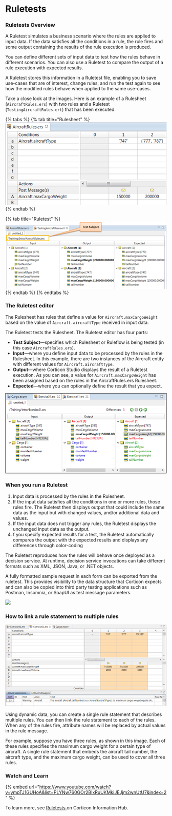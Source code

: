 # Ruletests

### Ruletests Overview

A Ruletest simulates a business scenario where the rules are applied to input data. If the data satisfies all the conditions in a rule, the rule fires and some output containing the results of the rule execution is produced.&#x20;

You can define different sets of input data to test how the rules behave in different scenarios. You can also use a Ruletest to compare the output of a rule execution with expected results.

A Ruletest stores this information in a Ruletest file, enabling you to save use-cases that are of interest, change rules, and run the test again to see how the modified rules behave when applied to the same use-cases.

Take a close look at the images. Here is an example of a Rulesheet (`AircraftRules.ers`) with two rules and a Ruletest (`TestingAircraftRules.ert`) that has been executed.

{% tabs %}
{% tab title="Rulesheet" %}
![](<../../.gitbook/assets/image (50).png>)
{% endtab %}

{% tab title="Ruletest" %}
![](<../../.gitbook/assets/image (31).png>)
{% endtab %}
{% endtabs %}

### The Ruletest editor&#x20;

The Rulesheet has rules that define a value for `Aircraft.maxCargoWeight` based on the value of `Aircraft.aircraftType` received in input data.

The Ruletest tests the Rulesheet. The Ruletest editor has four parts:&#x20;

* **Test Subject**—specifies which Rulesheet or Ruleflow is being tested (in this case `AircraftRules.ers`).&#x20;
* **Input**—where you define input data to be processed by the rules in the Rulesheet. In this example, there are two instances of the Aircraft entity with different values for `Aircraft.aircraftType`.&#x20;
* **Output**—where Corticon Studio displays the result of a Ruletest execution. As you can see, a value for `Aircraft.maxCargoWeight` has been assigned based on the rules in the AircraftRules.ers Rulesheet.&#x20;
* **Expected**—where you can optionally define the result that you expect.

![](<../../.gitbook/assets/image (81).png>)

### When you run a Ruletest

1. &#x20;Input data is processed by the rules in the Rulesheet.&#x20;
2. If the input data satisfies all the conditions in one or more rules, those rules fire. The Ruletest then displays output that could include the same data as the input but with changed values, and/or additional data and values.&#x20;
3. If the input data does not trigger any rules, the Ruletest displays the unchanged input data as the output.&#x20;
4. f you specify expected results for a test, the Ruletest automatically compares the output with the expected results and displays any differences through color-coding

The Ruletest reproduces how the rules will behave once deployed as a decision service. At runtime, decision service invocations can take different formats such as XML, JSON, Java, or .NET objects.&#x20;

A fully formatted sample request in each form can be exported from the ruletest. This provides visibility to the data structure that Corticon expects and can also be copied into third party testing applications such as Postman, Insomnia, or SoapUI as test message parameters.

![](https://raw.githubusercontent.com/corticon/Corticon\_Enablement/master/assets/images/toclip.png)

### How to link a rule statement to multiple rules

![](<../../.gitbook/assets/image (57).png>)

Using dynamic data, you can create a single rule statement that describes multiple rules. You can then link the rule statement to each of the rules. When any of the rules fire, attribute names will be replaced by actual values in the rule message.&#x20;

For example, suppose you have three rules, as shown in this image. Each of these rules specifies the maximum cargo weight for a certain type of aircraft. A single rule statement that embeds the aircraft tail number, the aircraft type, and the maximum cargo weight, can be used to cover all three rules.&#x20;

### Watch and Learn

{% embed url="https://www.youtube.com/watch?v=ympTJ1GUHoA&list=PLYNw760GOr2BIxRuUKMkiJEJjm2wnUtU7&index=2" %}



To learn more, see [Ruletests ](ruletests.md)on Corticon Information Hub.
